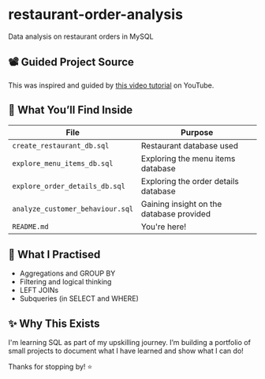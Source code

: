 # restaurant-order-analysis
Data analysis on restaurant orders in MySQL

## 📽️ Guided Project Source

This was inspired and guided by [this video tutorial](https://www.youtube.com/watch?v=JaUKDbCXMX4) on YouTube.

## 🧩 What You’ll Find Inside
| File | Purpose |
|------|---------|
| `create_restaurant_db.sql` | Restaurant database used |
| `explore_menu_items_db.sql` | Exploring the menu items database |
| `explore_order_details_db.sql` | Exploring the order details database |
| `analyze_customer_behaviour.sql` | Gaining insight on the database provided  |
| `README.md` | You're here! |

## 🚀 What I Practised
- Aggregations and GROUP BY
- Filtering and logical thinking
- LEFT JOINs
- Subqueries (in SELECT and WHERE)

## ✨ Why This Exists
I'm learning SQL as part of my upskilling journey. I’m building a portfolio of small projects to document what I have learned and show what I can do!

Thanks for stopping by! ⭐️
